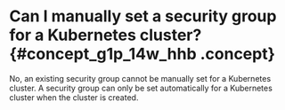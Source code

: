 # Can I manually set a security group for a Kubernetes cluster? {#concept_g1p_14w_hhb .concept}

No, an existing security group cannot be manually set for a Kubernetes cluster. A security group can only be set automatically for a Kubernetes cluster when the cluster is created.

